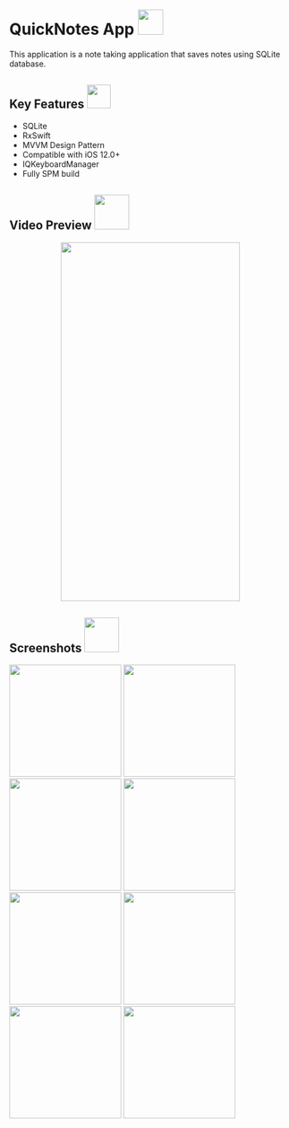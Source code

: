 
<h1> QuickNotes App    <img src="https://github.com/halukbayrakci/ToDoListApp/assets/125749490/03c421f8-58f4-46b2-a07a-faf93cec933c" width="45" height="45"></h1>
This application is a note taking application that saves notes using SQLite database.

<h2> Key Features <img src="https://media2.giphy.com/media/QssGEmpkyEOhBCb7e1/giphy.gif?cid=ecf05e47a0n3gi1bfqntqmob8g9aid1oyj2wr3ds3mg700bl&rid=giphy.gif" width="42"></h2>
<div>
  <ul>
    <li>SQLite</li>
    <li>RxSwift</li>
    <li>MVVM Design Pattern</li>
    <li>Compatible with iOS 12.0+</li>
    <li>IQKeyboardManager</li>
    <li>Fully SPM build</li>
  </ul>
</div>

<h2> Video Preview <img src="https://media.giphy.com/media/fqFBWvYNOV9TCfMNB2/giphy.gif" width="62"></h2>
<p align="center">
  <img src="https://github.com/halukbayrakci/ToDoListApp/assets/125749490/2c4bddad-31a3-4c34-9453-156bae8093d9" width="320" height="640">
</p>

<h2> Screenshots <img src="https://media2.giphy.com/media/psneItdLMpWy36ejfA/source.gif" width="62"></h2>
<div class="column">
  <img src="https://github.com/halukbayrakci/ToDoListApp/assets/125749490/5cb73f0d-30ac-4035-a8a0-f844acdbc1e4" width="200" />
  <img src="https://github.com/halukbayrakci/ToDoListApp/assets/125749490/18440cdf-50d1-4568-a93c-143ef9420c95" width="200" /> 
  <img src="https://github.com/halukbayrakci/ToDoListApp/assets/125749490/9b14c68c-3bb8-49a2-8666-73b49c72fbdb" width="200" />
  <img src="https://github.com/halukbayrakci/ToDoListApp/assets/125749490/6f6d1c0a-89d8-48bb-82ab-26f4a2099970" width="200" /> 
  <img src="https://github.com/halukbayrakci/ToDoListApp/assets/125749490/742abd9a-3498-4472-b1f3-689a99011b50" width="200" />
  <img src="https://github.com/halukbayrakci/ToDoListApp/assets/125749490/db573954-9c31-4289-84c5-ab3ef7c4b011" width="200" /> 
  <img src="https://github.com/halukbayrakci/ToDoListApp/assets/125749490/ddc51c02-dc9a-4b9c-aad8-944186be404c" width="200" /> 
  <img src="https://github.com/halukbayrakci/ToDoListApp/assets/125749490/12e24297-f538-44dd-83d6-1cf8b8b3c6d8" width="200" /> 
</div>

